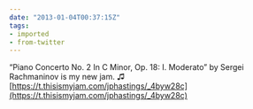 ```yaml
---
date: "2013-01-04T00:37:15Z"
tags:
- imported
- from-twitter
---
```

“Piano Concerto No. 2 In C Minor, Op. 18: I. Moderato” by Sergei Rachmaninov is my new jam.  ♫ [https://t.thisismyjam.com/jphastings/_4byw28c](https://t.thisismyjam.com/jphastings/_4byw28c)
